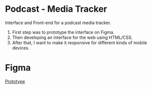 # Podcast - Media Tracker
Interface and Front-end for a podcast media tracker. 

1. First step was to prototype the interface on Figma. 
2. Then developing an interface for the web using HTML/CSS.
3. After that, I want to make it responsive for different kinds of mobile devices.


# Figma

<a href="https://www.figma.com/proto/hPQmyZ1UbWsBhCye2TDQKR/podcastracker?type=design&node-id=1-2&scaling=min-zoom&page-id=0%3A1" target="blank" rel="nofollow">Prototype</a>
